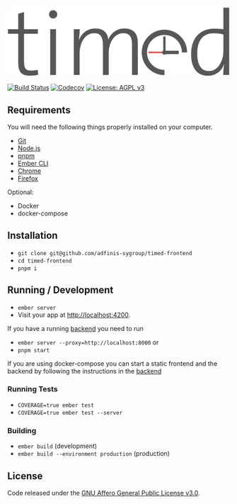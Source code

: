 ![Timed Logo](/public/assets/logo_text.png)

[![Build Status](https://github.com/adfinis-sygroup/timed-frontend/actions/workflows/test.yml/badge.svg?branch=master)](https://github.com/adfinis-sygroup/timed-frontend/actions/workflows/test.yml)
[![Codecov](https://codecov.io/gh/adfinis/timed-frontend/branch/master/graph/badge.svg)](https://codecov.io/gh/adfinis-sygroup/timed-frontend)
[![License: AGPL v3](https://img.shields.io/badge/License-AGPL%20v3-blue.svg)](https://www.gnu.org/licenses/agpl-3.0)

## Requirements

You will need the following things properly installed on your computer.

- [Git](https://git-scm.com/)
- [Node.js](https://nodejs.org/)
- [pnpm](https://pnpm.io/)
- [Ember CLI](https://ember-cli.com/)
- [Chrome](https://www.google.com/chrome/)
- [Firefox](https://www.mozilla.org/firefox/)

Optional:

- Docker
- docker-compose

## Installation

- `git clone git@github.com/adfinis-sygroup/timed-frontend`
- `cd timed-frontend`
- `pnpm i`

## Running / Development

- `ember server`
- Visit your app at [http://localhost:4200](http://localhost:4200).

If you have a running [backend](https://github.com/adfinis-sygroup/timed-backend) you need to run

- `ember server --proxy=http://localhost:8000`
  or
- `pnpm start`

If you are using docker-compose you can start a static frontend and the backend by following the instructions in the [backend](https://github.com/adfinis-sygroup/timed-backend)

### Running Tests

- `COVERAGE=true ember test`
- `COVERAGE=true ember test --server`

### Building

- `ember build` (development)
- `ember build --environment production` (production)

## License

Code released under the [GNU Affero General Public License v3.0](LICENSE).
